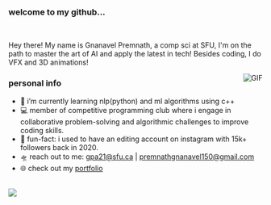 <h3>welcome to my github...</h3>
<br />

Hey there! My name is Gnanavel Premnath, a comp sci at SFU, I'm on the path to master the art of AI and apply the latest in tech! Besides coding, I do VFX and 3D animations!

<img align="right" alt="GIF" src="https://media1.giphy.com/media/v1.Y2lkPTc5MGI3NjExdnZoNzBpbHRxcmczcm44N2VwdHhwbms5MjBhaTYzMHlpeGRlNXVhMyZlcD12MV9pbnRlcm5hbF9naWZfYnlfaWQmY3Q9Zw/mj4ruS6mHkdKEdmwc1/giphy.gif" />

<h3>personal info</h3>

- 👾 i’m currently learning nlp(python) and ml algorithms using c++
- 💻 member of competitive programming club where i engage in collaborative problem-solving and algorithmic challenges to improve coding skills.
- 💫 fun-fact: i used to have an editing account on instagram with 15k+ followers back in 2020. 
- 🛸 reach out to me: gpa21@sfu.ca | premnathgnanavel150@gmail.com
- 🌐 check out my <a href="https://gnanavelpremnath.com/">portfolio</a>

<br />

<img src="https://media0.giphy.com/media/v1.Y2lkPTc5MGI3NjExdGNjNTNqb2lzcWUzYzFwMXQxdjFoOWIxcjBueW1kaHBqcmRsZG51dSZlcD12MV9pbnRlcm5hbF9naWZfYnlfaWQmY3Q9Zw/1BgqtRVZH0w9OFefkf/giphy.gif" /> 
